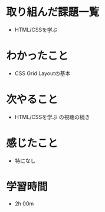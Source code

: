 # 取り組んだ課題一覧
- HTML/CSSを学ぶ

# わかったこと
- CSS Grid Layoutの基本

# 次やること
- HTML/CSSを学ぶ の視聴の続き

# 感じたこと
- 特になし

# 学習時間
- 2h 00m
